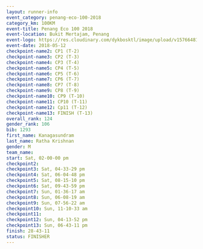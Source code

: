 ```yaml
--- 
layout: runner-info 
event_category: penang-eco-100-2018 
category_km: 100KM 
event-title: Penang Eco 100 2018 
event-location: Bukit Mertajam, Penang 
event-logo: https://res.cloudinary.com/dykbosktl/image/upload/v1576648106/Logo/Logo_lovxhg.jpg 
event-date: 2018-05-12 
checkpoint-name2: CP1 (T-2) 
checkpoint-name3: CP2 (T-3) 
checkpoint-name4: CP3 (T-4) 
checkpoint-name5: CP4 (T-5) 
checkpoint-name6: CP5 (T-6) 
checkpoint-name7: CP6 (T-7) 
checkpoint-name8: CP7 (T-8) 
checkpoint-name9: CP8 (T-9) 
checkpoint-name10: CP9 (T-10) 
checkpoint-name11: CP10 (T-11) 
checkpoint-name12: Cp11 (T-12) 
checkpoint-name13: FINISH (T-13) 
overall_rank: 124
gender_rank: 106
bib: 1293
first_name: Kanagasundram
last_name: Ratha Krishnan
gender: M
team_name: 
start: Sat, 02-00-00 pm
checkpoint2: 
checkpoint3: Sat, 04-33-29 pm
checkpoint4: Sat, 06-04-48 pm
checkpoint5: Sat, 08-15-10 pm
checkpoint6: Sat, 09-43-59 pm
checkpoint7: Sun, 01-36-17 am
checkpoint8: Sun, 06-08-19 am
checkpoint9: Sun, 07-56-22 am
checkpoint10: Sun, 11-10-33 am
checkpoint11: 
checkpoint12: Sun, 04-13-52 pm
checkpoint13: Sun, 06-43-11 pm
finish: 28-43-11
status: FINISHER
--- 
```

